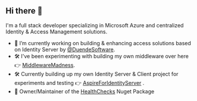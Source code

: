 ## Hi there 👋
I'm a full stack developer specializing in Microsoft Azure and centralized Identity & Access Management solutions.
- 🔭 I’m currently working on building & enhancing access solutions based on Identity Server by [@DuendeSoftware](https://github.com/DuendeSoftware).
- 🛠️ I've been experimenting with building my own middleware over here 👉 [MiddlewareMadness](https://github.com/StuFrankish/MiddlewareMadness).
- 🛠️ Currently building up my own Identity Server & Client project for experiments and testing 👉 [AspireForIdentityServer](https://github.com/StuFrankish/AspireForIdentityServer) .
- 🔩 Owner/Maintainer of the [HealthChecks](https://github.com/StuFrankish/HealthChecks) Nuget Package
